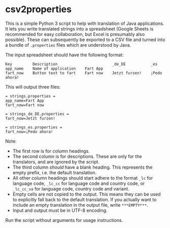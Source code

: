 csv2properties
==============

This is a simple Python 3 script to help with translation of Java applications.
It lets you write translated strings into a spreadsheet (Google Sheets is
recommended for easy collaboration, but Excel is presumably also possible).
These can subsequently be exported to a CSV file and turned into a bundle of
`.properties` files which are understood by Java.

The input spreadsheet should have the following format:

    Key         Description                        _de_DE           _es
    app_name    Name of application    Fart App   
    fart_now    Button text to fart    Fart now    Jetzt furzen!    ¡Pedo ahora!

This will output three files:

    = strings.properties =
    app_name=Fart App
    fart_now=Fart now

    = strings_de_DE.properties =
    fart_now=Jetzt furzen!

    = strings_es.properties =
    fart_now=¡Pedo ahora!

Note:

- The first row is for column headings.
- The second column is for descriptions. These are only for the translators,
  and are ignored by the script.
- The third column _should_ have a blank heading. This represents the empty
  prefix, i.e. the default translation.
- All other column headings should start adhere to the format `_lc` for
  language code, `_lc_cc` for language code and country code, or `_lc_cc_va`
  for language code, country code and variant.
- Empty cells are not copied to the output. This means they can be used to
  explicitly fall back to the default translation. If you actually want to
  include an empty translation in the output file, write `***EMPTY***`.
- Input and output must be in UTF-8 encoding.

Run the script without arguments for usage instructions.

